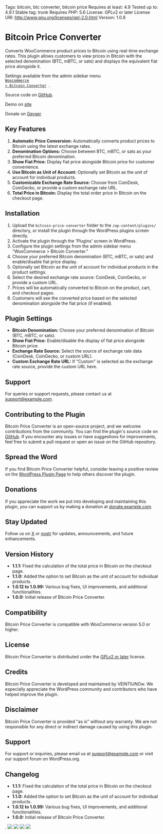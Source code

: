 Tags: bitcoin, btc converter, bitcoin price
Requires at least: 4.9
Tested up to: 4.9.1
Stable tag: trunk
Requires PHP: 5.6
License: GPLv2 or later
License URI: http://www.gnu.org/licenses/gpl-2.0.html
Version: 1.0.8

# Bitcoin Price Converter

Converts WooCommerce product prices to Bitcoin using real-time exchange rates. This plugin allows customers to view prices in Bitcoin with the selected denomination (BTC, mBTC, or sats) and displays the equivalent fiat price alongside it.

Settings available from the admin sidebar menu <code> <a href="/wp-admin/admin.php?page=bitcoin_price_converter_settings">Woocommerce > Bitcoin Converter</a> </code>. 

Source code on <a href="https://github.com/VEINTIUNOw/Bitcoin-Price-Converter" target="_blank">GitHub</a>.

Demo on [site](https://veintiuno.world/m/digitales/bitcoin-price-co…ocommerce-plugin/)

Donate on [Geyser](https://geyser.fund/project/bitcoinpriceconverterwordpressplugin)


## Key Features

1. **Automatic Price Conversion:** Automatically converts product prices to Bitcoin using the latest exchange rates.
2. **Denomination Options:** Choose between BTC, mBTC, or sats as your preferred Bitcoin denomination.
3. **Show Fiat Price:** Display fiat price alongside Bitcoin price for customer convenience.
4. **Use Bitcoin as Unit of Account:** Optionally set Bitcoin as the unit of account for individual products.
5. **Customizable Exchange Rate Source:** Choose from CoinDesk, CoinGecko, or provide a custom exchange rate URL.
6. **Total Price in Bitcoin:** Display the total order price in Bitcoin on the checkout page.

## Installation

1. Upload the `bitcoin-price-converter` folder to the `/wp-content/plugins/` directory, or install the plugin through the WordPress plugins screen directly.
2. Activate the plugin through the 'Plugins' screen in WordPress.
3. Configure the plugin settings from the admin sidebar menu "WooCommerce > Bitcoin Converter."
4. Choose your preferred Bitcoin denomination (BTC, mBTC, or sats) and enable/disable fiat price display.
5. Optionally set Bitcoin as the unit of account for individual products in the product settings.
6. Select the desired exchange rate source: CoinDesk, CoinGecko, or provide a custom URL.
7. Prices will be automatically converted to Bitcoin on the product, cart, and checkout pages.
8. Customers will see the converted price based on the selected denomination alongside the fiat price (if enabled).

## Plugin Settings

- **Bitcoin Denomination:** Choose your preferred denomination of Bitcoin (BTC, mBTC, or sats).
- **Show Fiat Price:** Enable/disable the display of fiat price alongside Bitcoin price.
- **Exchange Rate Source:** Select the source of exchange rate data (CoinDesk, CoinGecko, or custom URL).
- **Custom Exchange Rate URL:** If "Custom" is selected as the exchange rate source, provide the custom URL here.

## Support

For queries or support requests, please contact us at support@example.com.

## Contributing to the Plugin

Bitcoin Price Converter is an open-source project, and we welcome contributions from the community. You can find the plugin's source code on [GitHub](https://github.com/VEINTIUNOw/Bitcoin-Price-Converter). If you encounter any issues or have suggestions for improvements, feel free to submit a pull request or open an issue on the GitHub repository.

## Spread the Word

If you find Bitcoin Price Converter helpful, consider leaving a positive review on the [WordPress Plugin Page](https://wordpress.org/plugins/bitcoin-price-converter) to help others discover the plugin.

## Donations

If you appreciate the work we put into developing and maintaining this plugin, you can support us by making a donation at [donate.example.com](https://donate.example.com).

## Stay Updated

Follow us on [X](https://twitter.com/VEINTIUNOw) or [nostr](https://snort.social/21) for updates, announcements, and future enhancements.

## Version History

- **1.1.1:** Fixed the calculation of the total price in Bitcoin on the checkout page.
- **1.1.0:** Added the option to set Bitcoin as the unit of account for individual products.
- **1.0.12 to 1.0.99:** Various bug fixes, UI improvements, and additional functionalities.
- **1.0.0:** Initial release of Bitcoin Price Converter.

## Compatibility

Bitcoin Price Converter is compatible with WooCommerce version 5.0 or higher.

## License

Bitcoin Price Converter is distributed under the [GPLv2 or later](https://www.gnu.org/licenses/gpl-2.0.html) license.

## Credits

Bitcoin Price Converter is developed and maintained by VEINTIUNOw. We especially appreciate the WordPress community and contributors who have helped improve the plugin.

## Disclaimer

Bitcoin Price Converter is provided "as is" without any warranty. We are not responsible for any direct or indirect damage caused by using this plugin.

## Support

For support or inquiries, please email us at support@example.com or visit our support forum on WordPress.org.

## Changelog

- **1.1.1:** Fixed the calculation of the total price in Bitcoin on the checkout page.
- **1.1.0:** Added the option to set Bitcoin as the unit of account for individual products.
- **1.0.12 to 1.0.99:** Various bug fixes, UI improvements, and additional functionalities.
- **1.0.0:** Initial release of Bitcoin Price Converter.

.
![](https://github.com/VEINTIUNOw/Bitcoin-Price-Converter/blob/main/screenshot-1.png)
![](https://github.com/VEINTIUNOw/Bitcoin-Price-Converter/blob/main/screenshot-2.png)
![](https://github.com/VEINTIUNOw/Bitcoin-Price-Converter/blob/main/screenshot-3.png)
![](https://github.com/VEINTIUNOw/Bitcoin-Price-Converter/blob/main/screenshot-4.png)
